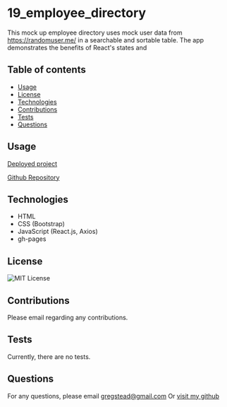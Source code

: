 # 19_employee_directory

This mock up employee directory uses mock user data from https://randomuser.me/ in a searchable and sortable table. The app demonstrates the benefits of React's states and

## Table of contents

- [Usage](#usage)
- [License](#license)
- [Technologies](#technologies)
- [Contributions](#contributions)
- [Tests](#tests)
- [Questions](#Questions)

## Usage

[Deployed project](https://gregstead.github.io/19_employee_directory/)

[Github Repository](https://github.com/gregstead/19_employee_directory)

## Technologies

- HTML
- CSS (Bootstrap)
- JavaScript (React.js, Axios)
- gh-pages

## License

![MIT License](https://img.shields.io/badge/license-MIT-green)

## Contributions

Please email regarding any contributions.

## Tests

Currently, there are no tests.

## Questions

For any questions, please email <gregstead@gmail.com>
Or [visit my github](https://github.com/gregstead/)
